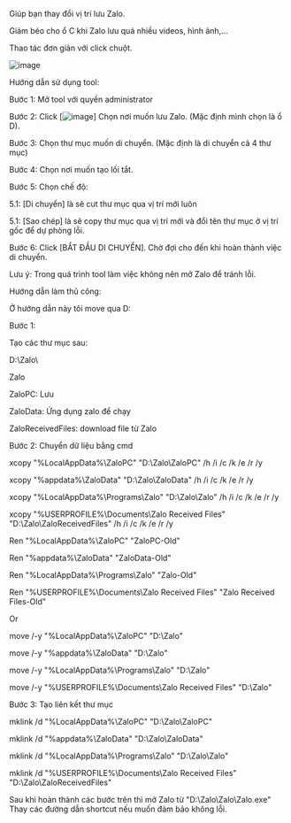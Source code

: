 Giúp bạn thay đổi vị trí lưu Zalo.

Giảm béo cho ổ C khi Zalo lưu quá nhiều videos, hình ảnh,...

Thao tác đơn giản với click chuột.

![image](https://github.com/NDWoodCompany/ZaloMove/assets/102244520/db3446be-93d5-405a-9ac8-478347707755)


Hướng dẫn sử dụng tool:

Bước 1: Mở tool với quyền administrator

Bước 2: Click [![image](https://github.com/NDWoodCompany/ZaloMove/assets/102244520/6f791042-acde-4ac2-90a8-b81cc5c532f2)] Chọn nơi muốn lưu Zalo. (Mặc định mình chọn là ổ D).

Bước 3: Chọn thư mục muốn di chuyển. (Mặc định là di chuyển cả 4 thư mục)

Bước 4: Chọn nơi muốn tạo lối tắt.

Bước 5: Chọn chế độ:

5.1: [Di chuyển] là sẽ cut thư mục qua vị trí mới luôn

5.1: [Sao chép] là sẽ copy thư mục qua vị trí mới và đổi tên thư mục ở vị trí gốc để dự phòng lỗi.

Bước 6: Click [BẮT ĐẦU DI CHUYỂN]. Chờ đợi cho đến khi hoàn thành việc di chuyển.

Lưu ý: Trong quá trình tool làm việc không nên mở Zalo để tránh lỗi.


Hướng dẫn làm thủ công:

Ở hướng dẫn này tôi move qua D:

Bước 1:

Tạo các thư mục sau:

D:\Zalo\

Zalo

ZaloPC: Lưu

ZaloData: Ứng dụng zalo để chạy

ZaloReceivedFiles: download file từ Zalo


Bước 2: Chuyển dữ liệu bằng cmd

xcopy "%LocalAppData%\ZaloPC" "D:\Zalo\ZaloPC" /h /i /c /k /e /r /y

xcopy "%appdata%\ZaloData" "D:\Zalo\ZaloData" /h /i /c /k /e /r /y

xcopy "%LocalAppData%\Programs\Zalo" "D:\Zalo\Zalo" /h /i /c /k /e /r /y

xcopy "%USERPROFILE%\Documents\Zalo Received Files" "D:\Zalo\ZaloReceivedFiles" /h /i /c /k /e /r /y

Ren "%LocalAppData%\ZaloPC" "ZaloPC-Old"

Ren "%appdata%\ZaloData" "ZaloData-Old"

Ren "%LocalAppData%\Programs\Zalo" "Zalo-Old"

Ren "%USERPROFILE%\Documents\Zalo Received Files" "Zalo Received Files-Old"


Or

move /-y "%LocalAppData%\ZaloPC" "D:\Zalo"

move /-y "%appdata%\ZaloData" "D:\Zalo"

move /-y "%LocalAppData%\Programs\Zalo" "D:\Zalo"

move /-y "%USERPROFILE%\Documents\Zalo Received Files" "D:\Zalo"



Bước 3: Tạo liên kết thư mục

mklink /d "%LocalAppData%\ZaloPC" "D:\Zalo\ZaloPC"

mklink /d "%appdata%\ZaloData" "D:\Zalo\ZaloData"

mklink /d "%LocalAppData%\Programs\Zalo" "D:\Zalo\Zalo"

mklink /d "%USERPROFILE%\Documents\Zalo Received Files" "D:\Zalo\ZaloReceivedFiles"



Sau khi hoàn thành các bước trên thì mở Zalo từ "D:\Zalo\Zalo\Zalo.exe" Thay các đường dẫn shortcut nếu muốn đảm bảo không lỗi.

